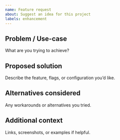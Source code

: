 ```yaml
---
name: Feature request
about: Suggest an idea for this project
labels: enhancement
---
```


## Problem / Use-case
What are you trying to achieve?

## Proposed solution
Describe the feature, flags, or configuration you’d like.

## Alternatives considered
Any workarounds or alternatives you tried.

## Additional context
Links, screenshots, or examples if helpful.
